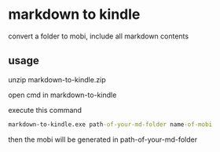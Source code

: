 # markdown to kindle

convert a folder to mobi, include all markdown contents

## usage

unzip markdown-to-kindle.zip

open cmd in markdown-to-kindle

execute this command

``` cmd
markdown-to-kindle.exe path-of-your-md-folder name-of-mobi
```

then the mobi will be generated in path-of-your-md-folder